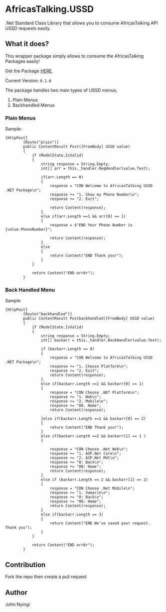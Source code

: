 # AfricasTalking.USSD
.Net Standard Class Library that allows you to consume AfricasTalking API USSD requests easily.


## What it does?

This wrapper package simply allows to consume the AfricasTalking Packages easily! 

Get the Package [HERE](https://www.nuget.org/packages/AfricasTalking.USSD/).

Current Version:  `0.1.0`

The package handles two main types of USSD menus;
1. Plain Menus
2. Backhandled Menus

### Plain Menus
Sample:
```
[HttpPost]
        [Route("plain")]
        public ContentResult Post([FromBody] USSD value)
        {
            if (ModelState.IsValid)
            {
                string response = String.Empty;
                int[] arr = this._handler.ReqHandler(value.Text);

                if(arr.Length == 0)
                {
                    response = "CON Welcome to AfricasTalking USSD .NET Package\n";
                    response += "1. Show my Phone Number\n";
                    response += "2. Exit";

                    return Content(response);
                }
                else if(arr.Length ==1 && arr[0] == 1)
                {
                    response = $"END Your Phone Number is {value.PhoneNumber}";

                    return Content(response);
                }
                else
                {
                    return Content("END Thank you!");
                }
            }

            return Content("END err0r");
        }
```

### Back Handled Menu
Sample

```
[HttpPost]
        [Route("backhandled")]
        public ContentResult Postbackhandled([FromBody] USSD value)
        {
            if (ModelState.IsValid)
            {
                string response = String.Empty;
                int[] backarr = this._handler.BackHandler(value.Text);

                if (backarr.Length == 0)
                {
                    response = "CON Welcome to AfricasTalking USSD .NET Package\n";
                    response += "1. Choose Platform\n";
                    response += "2. Exit";
                    return Content(response);
                }
                else if(backarr.Length ==1 && backarr[0] == 1)
                {
                    response = "CON Choose .NET Platform\n";
                    response += "1. Web\n";
                    response += "2. Mobile\n";
                    response += "00. Home";
                    return Content(response);

                }else if(backarr.Length ==1 && backarr[0] == 2)
                {
                    return Content("END Thank you!");
                }
                else if(backarr.Length ==2 && backarr[1] == 1 )
                {

                    response = "CON Choose .Net Web\n";
                    response += "1. ASP.Net Core\n";
                    response += "2. ASP.Net MVC\n";
                    response += "0: Back\n";
                    response += "00: Home";
                    return Content(response);
                }
                else if (backarr.Length == 2 && backarr[1] == 2)
                {
                    response = "CON Choose .Net Mobile\n";
                    response += "1. Xamarin\n";
                    response += "0: Back\n";
                    response += "00: Home";
                    return Content(response);
                }
                else if(backarr.Length == 3)
                {
                    return Content("END We've saved your request. Thank you");
                }
            }

            return Content("END err0r");
        }
```

## Contribution
Fork the repo then create a pull request

## Author
John Nyingi

